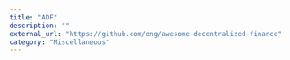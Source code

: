 ```yaml
---
title: "ADF"
description: ""
external_url: "https://github.com/ong/awesome-decentralized-finance"
category: "Miscellaneous"
---
```

